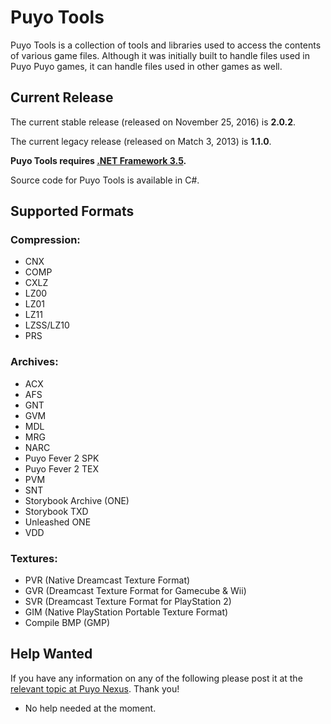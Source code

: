 Puyo Tools
=========

Puyo Tools is a collection of tools and libraries used to access the contents of various game files. Although it was initially built to handle files used in Puyo Puyo games, it can handle files used in other games as well.

## Current Release

The current stable release (released on November 25, 2016) is **2.0.2**.

The current legacy release (released on Match 3, 2013) is **1.1.0**.

**Puyo Tools requires [.NET Framework 3.5](http://www.microsoft.com/downloads/details.aspx?FamilyId=333325FD-AE52-4E35-B531-508D977D32A6&displaylang=en).**

Source code for Puyo Tools is available in C#.

## Supported Formats
### Compression:
  * CNX
  * COMP
  * CXLZ
  * LZ00
  * LZ01
  * LZ11
  * LZSS/LZ10
  * PRS

### Archives:
  * ACX
  * AFS
  * GNT
  * GVM
  * MDL
  * MRG
  * NARC
  * Puyo Fever 2 SPK
  * Puyo Fever 2 TEX
  * PVM
  * SNT
  * Storybook Archive (ONE)
  * Storybook TXD
  * Unleashed ONE
  * VDD

### Textures:
  * PVR (Native Dreamcast Texture Format)
  * GVR (Dreamcast Texture Format for Gamecube & Wii)
  * SVR (Dreamcast Texture Format for PlayStation 2)
  * GIM (Native PlayStation Portable Texture Format)
  * Compile BMP (GMP)

## Help Wanted
If you have any information on any of the following please post it at the [relevant topic at Puyo Nexus](http://www.puyonexus.net/forum/viewtopic.php?f=7&t=393). Thank you!
  * No help needed at the moment.
